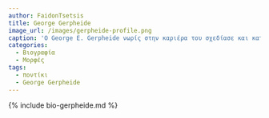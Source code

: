 ```yaml
---
author: FaidonTsetsis
title: George Gerpheide
image_url: /images/gerpheide-profile.png
caption: 'Ο George E. Gerpheide νωρίς στην καριέρα του σχεδίασε και κατοχύρωσε με δίπλωμα ευρεσιτεχνίας την πρώτη συσκευή εισόδου χωρητικής επιφάνειας αφής (touchpad) και ίδρυσε την δική του επιχείρηση Cirque για να εμπορευματοποιήσει την δημιουργία του. Η Apple ήταν η πρώτη εταιρεία που του έδωσε άδεια χρήσης για την υιοθέτηση της τεχνολογίας του touchpad στα Macbook της.'
categories:
  - Βιογραφία 
  - Μορφές
tags:
  - ποντίκι 
  - George Gerpheide
---
```


{% include bio-gerpheide.md %}
